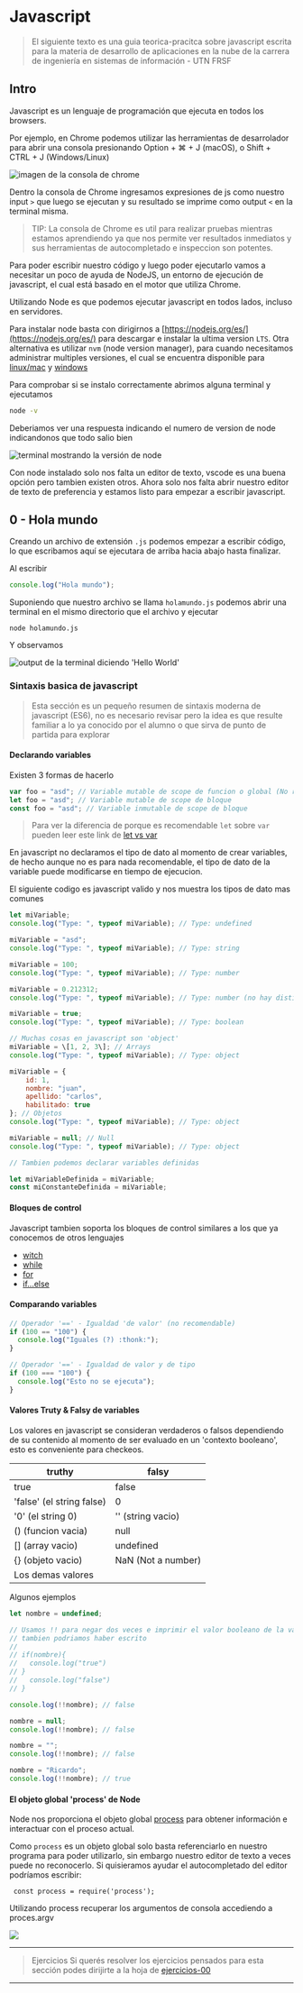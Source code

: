 # Javascript

> El siguiente texto es una guia teorica-pracitca sobre javascript escrita para la materia de desarrollo de aplicaciones en la nube de la carrera de ingeniería en sistemas de información - UTN FRSF

## Intro

Javascript es un lenguaje de programación que ejecuta en todos los browsers.

Por ejemplo, en Chrome podemos utilizar las herramientas de desarrolador para abrir una consola presionando Option + ⌘ + J (macOS), o Shift + CTRL + J (Windows/Linux)

![imagen de la consola de chrome](imagenes/01-console.png)

Dentro la consola de Chrome ingresamos expresiones de js como nuestro input `>` que luego se ejecutan y su resultado se imprime como output `<` en la terminal misma.

> TIP: La consola de Chrome es util para realizar pruebas mientras estamos aprendiendo ya que nos permite ver resultados inmediatos y sus herramientas de autocompletado e inspeccion son potentes.

Para poder escribir nuestro código y luego poder ejecutarlo vamos a necesitar un poco de ayuda de NodeJS, un entorno de ejecución de javascript, el cual está basado en el motor que utiliza Chrome.

Utilizando Node es que podemos ejecutar javascript en todos lados, incluso en servidores.

Para instalar node basta con dirigirnos a [https://nodejs.org/es/](https://nodejs.org/es/) para descargar e instalar la ultima version `LTS`. Otra alternativa es utilizar `nvm` (node version manager), para cuando necesitamos administrar multiples versiones, el cual se encuentra disponible para [linux/mac](https://github.com/nvm-sh/nvm#install--update-script) y [windows](https://github.com/coreybutler/nvm-windows#installation--upgrades)

Para comprobar si se instalo correctamente abrimos alguna terminal y ejecutamos

```bash
node -v
```

Deberiamos ver una respuesta indicando el numero de version de node indicandonos que todo salio bien

![terminal mostrando la versión de node](imagenes/02-node.png)

Con node instalado solo nos falta un editor de texto, vscode es una buena opción pero tambien existen otros.
Ahora solo nos falta abrir nuestro editor de texto de preferencia y estamos listo para empezar a escribir javascript.

## 0 - Hola mundo

Creando un archivo de extensión `.js` podemos empezar a escribir código, lo que escribamos aquí se ejecutara de arriba hacia abajo hasta finalizar.

Al escribir

```js
console.log("Hola mundo");
```

Suponiendo que nuestro archivo se llama `holamundo.js` podemos abrir una terminal en el mismo directorio que el archivo y ejecutar

```
node holamundo.js
```

Y observamos

![output de la terminal diciendo 'Hello World'](imagenes/03-helloworld.png)

### Sintaxis basica de javascript

> Esta sección es un pequeño resumen de sintaxis moderna de javascript (ES6), no es necesario revisar pero la idea es que resulte familiar a lo ya conocido por el alumno o que sirva de punto de partida para explorar

#### Declarando variables

Existen 3 formas de hacerlo

```js
var foo = "asd"; // Variable mutable de scope de funcion o global (No recomendado)
let foo = "asd"; // Variable mutable de scope de bloque
const foo = "asd"; // Variable inmutable de scope de bloque
```

> Para ver la diferencia de porque es recomendable `let` sobre `var` pueden leer este link de [let vs var](https://es.stackoverflow.com/questions/79809/cual-es-la-diferencia-de-usar-let-en-vez-de-var-en-javascript/79813)

En javascript no declaramos el tipo de dato al momento de crear variables, de hecho aunque no es para nada recomendable, el tipo de dato de la variable puede modificarse en tiempo de ejecucion.

El siguiente codigo es javascript valido y nos muestra los tipos de dato mas comunes

```js
let miVariable;
console.log("Type: ", typeof miVariable); // Type: undefined

miVariable = "asd";
console.log("Type: ", typeof miVariable); // Type: string

miVariable = 100;
console.log("Type: ", typeof miVariable); // Type: number

miVariable = 0.212312;
console.log("Type: ", typeof miVariable); // Type: number (no hay distincion de enteros)

miVariable = true;
console.log("Type: ", typeof miVariable); // Type: boolean

// Muchas cosas en javascript son 'object'
miVariable = \[1, 2, 3\]; // Arrays
console.log("Type: ", typeof miVariable); // Type: object

miVariable = {
	id: 1,
	nombre: "juan",
	apellido: "carlos",
	habilitado: true
}; // Objetos
console.log("Type: ", typeof miVariable); // Type: object

miVariable = null; // Null
console.log("Type: ", typeof miVariable); // Type: object

// Tambien podemos declarar variables definidas

let miVariableDefinida = miVariable;
const miConstanteDefinida = miVariable;
```

#### Bloques de control

Javascript tambien soporta los bloques de control similares a los que ya conocemos de otros lenguajes

- [witch](https://developer.mozilla.org/es/docs/Web/JavaScript/Reference/Statements/switch)
- [while](https://developer.mozilla.org/es/docs/Web/JavaScript/Reference/Statements/while)
- [for](https://developer.mozilla.org/es/docs/Web/JavaScript/Reference/Statements/for)
- [if...else](https://developer.mozilla.org/es/docs/Web/JavaScript/Reference/Statements/if...else)

#### Comparando variables

```js
// Operador '==' - Igualdad 'de valor' (no recomendable)
if (100 == "100") {
  console.log("Iguales (?) :thonk:");
}

// Operador '==' - Igualdad de valor y de tipo
if (100 === "100") {
  console.log("Esto no se ejecuta");
}
```

#### Valores Truty & Falsy de variables

Los valores en javascript se consideran verdaderos o falsos dependiendo de su contenido al momento de ser evaluado en un 'contexto booleano', esto es conveniente para checkeos.

| truthy                    | falsy              |
| ------------------------- | ------------------ |
| true                      | false              |
| 'false' (el string false) | 0                  |
| '0' (el string 0)         | '' (string vacio)  |
| () (funcion vacia)        | null               |
| \[\] (array vacio)        | undefined          |
| {} (objeto vacio)         | NaN (Not a number) |
| Los demas valores         |                    |

Algunos ejemplos

```js
let nombre = undefined;

// Usamos !! para negar dos veces e imprimir el valor booleano de la variable
// tambien podriamos haber escrito
//
// if(nombre){
//   console.log("true")
// }
//   console.log("false")
// }

console.log(!!nombre); // false

nombre = null;
console.log(!!nombre); // false

nombre = "";
console.log(!!nombre); // false

nombre = "Ricardo";
console.log(!!nombre); // true
```

#### El objeto global 'process' de Node

Node nos proporciona el objeto global [process](https://es.nodejs.org/docs/latest-v14.x/api/process.html#process_process) para obtener información e interactuar con el proceso actual.

Como `process` es un objeto global solo basta referenciarlo en nuestro programa para poder utilizarlo, sin embargo nuestro editor de texto a veces puede no reconocerlo. Si quisieramos ayudar el autocompletado del editor podríamos escribir:

```
 const process = require('process');
```

Utilizando process recuperar los argumentos de consola accediendo a proces.argv

![](imagenes/process-argv.png)

---

> Ejercicios
> Si querés resolver los ejercicios pensados para esta sección podes dirijirte a la hoja de [ejercicios-00](ejercicios/ejercicios-00.md)

---

<!-- ## 1 - Más práctica de Javascript

#### Objetos
// TODO

#### Operaciones sobre arrays
// TODO

#### Desestructuracion
// TODO

#### Funciones y asincronía en javscript
// TODO


## 2 - Potenciando node

####  Importando modulos  con 'require'
//TODO

#### Agregando libs externas usando NPM sumando npm
//TODO

## 3 - API usando NodeJS y Express

####  Express
//TODO
 -->
